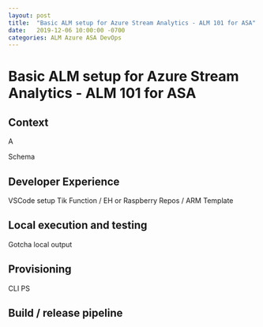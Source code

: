 ```yaml
---
layout: post
title:  "Basic ALM setup for Azure Stream Analytics - ALM 101 for ASA"
date:   2019-12-06 10:00:00 -0700
categories: ALM Azure ASA DevOps
---
```


# Basic ALM setup for Azure Stream Analytics - ALM 101 for ASA

## Context

A

Schema

## Developer Experience

VSCode setup
Tik Function / EH or Raspberry
Repos / ARM Template

## Local execution and testing

Gotcha local output

## Provisioning

CLI
PS

## Build / release pipeline


